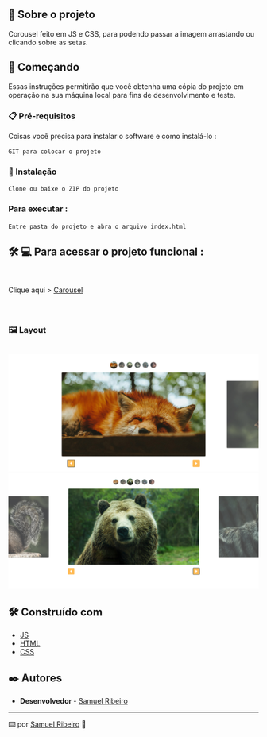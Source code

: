 

## 🚀 Sobre o projeto

Corousel feito em JS e CSS, para podendo passar a imagem arrastando ou clicando sobre as setas.

## 🚀 Começando

Essas instruções permitirão que você obtenha uma cópia do projeto em operação na sua máquina local para fins de desenvolvimento e teste.

### 📋 Pré-requisitos

Coisas você precisa para instalar o software e como instalá-lo :

```
GIT para colocar o projeto
```

### 🔧 Instalação

```
Clone ou baixe o ZIP do projeto
```

### Para executar :

```
Entre pasta do projeto e abra o arquivo index.html
```

## 🛠 💻 Para acessar o projeto funcional :

<br>


<p>

Clique aqui > [Carousel](https://carousel-com-js-samuelrrs.netlify.app/) 

<br>

<p>

## <h3> 🖼️ Layout</h3>

<br>

 <img src="./assets/.github/slide1.png">
    <br>
 <img src="./assets/.github/slide2.png">
    <br>


## 🛠️ Construído com

- [JS](https://developer.mozilla.org/pt-BR/docs/Web/JavaScript)
- [HTML](https://developer.mozilla.org/pt-BR/docs/Web/HTML)
- [CSS](https://www.w3schools.com/css/)



## ✒️ Autores

- **Desenvolvedor** - [Samuel Ribeiro](https://github.com/samuelrrs)

---

⌨️ por [Samuel Ribeiro](https://github.com/samuelrrs) 🚀
